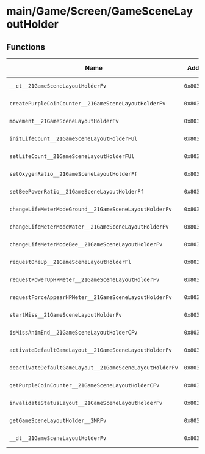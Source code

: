# main/Game/Screen/GameSceneLayoutHolder

## Functions

| Name | Address | Match % |
|------|---------|---------|
| `__ct__21GameSceneLayoutHolderFv` | `0x80361F54` | :x: (0.0%) |
| `createPurpleCoinCounter__21GameSceneLayoutHolderFv` | `0x80362110` | :x: (0.0%) |
| `movement__21GameSceneLayoutHolderFv` | `0x8036215C` | :x: (0.0%) |
| `initLifeCount__21GameSceneLayoutHolderFUl` | `0x8036219C` | :x: (0.0%) |
| `setLifeCount__21GameSceneLayoutHolderFUl` | `0x803621A4` | :x: (0.0%) |
| `setOxygenRatio__21GameSceneLayoutHolderFf` | `0x803621AC` | :x: (0.0%) |
| `setBeePowerRatio__21GameSceneLayoutHolderFf` | `0x803621B4` | :x: (0.0%) |
| `changeLifeMeterModeGround__21GameSceneLayoutHolderFv` | `0x803621BC` | :x: (0.0%) |
| `changeLifeMeterModeWater__21GameSceneLayoutHolderFv` | `0x803621C4` | :x: (0.0%) |
| `changeLifeMeterModeBee__21GameSceneLayoutHolderFv` | `0x803621CC` | :x: (0.0%) |
| `requestOneUp__21GameSceneLayoutHolderFl` | `0x803621D4` | :x: (0.0%) |
| `requestPowerUpHPMeter__21GameSceneLayoutHolderFv` | `0x803621DC` | :x: (0.0%) |
| `requestForceAppearHPMeter__21GameSceneLayoutHolderFv` | `0x803621E4` | :x: (0.0%) |
| `startMiss__21GameSceneLayoutHolderFv` | `0x803621EC` | :x: (0.0%) |
| `isMissAnimEnd__21GameSceneLayoutHolderCFv` | `0x8036222C` | :x: (0.0%) |
| `activateDefaultGameLayout__21GameSceneLayoutHolderFv` | `0x80362258` | :x: (0.0%) |
| `deactivateDefaultGameLayout__21GameSceneLayoutHolderFv` | `0x803622D4` | :x: (0.0%) |
| `getPurpleCoinCounter__21GameSceneLayoutHolderCFv` | `0x80362370` | :x: (0.0%) |
| `invalidateStatusLayout__21GameSceneLayoutHolderFv` | `0x80362378` | :x: (0.0%) |
| `getGameSceneLayoutHolder__2MRFv` | `0x803623F8` | :x: (0.0%) |
| `__dt__21GameSceneLayoutHolderFv` | `0x80362420` | :x: (0.0%) |